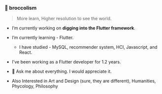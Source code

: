 ### 🥦 broccolism
> More learn, Higher resolution to see the world.

- I’m currently working on **digging into the Flutter framework**.

- I’m currently learning - Flutter.
    - I have studied - MySQL, recommender system, HCI, Javascript, and React.

- I've been working as a Flutter developer for 1.2 years.

- 💬 Ask me about everything. I would appreciate it.

- Also Interested in Art and Design (sure, they are different), Humanities, Phycology, Philosophy


<!--
- 👯 I’m looking to collaborate on ...
- 🤔 I’m looking for help with ...
- 📫 How to reach me: ...
- 😄 Pronouns: ...
- ⚡ Fun fact:
-->
